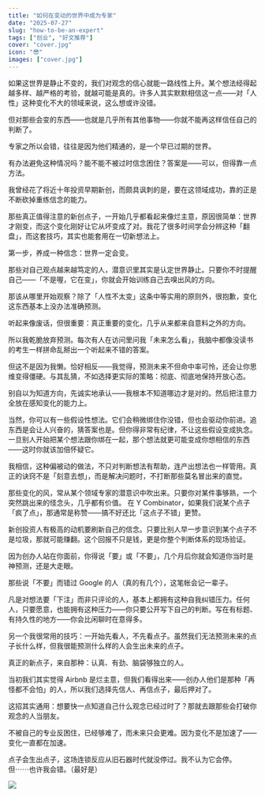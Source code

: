 ```yaml
---
title: "如何在变动的世界中成为专家"
date: "2025-07-27"
slug: "how-to-be-an-expert"
tags: ["创业", "好文推荐"]
cover: "cover.jpg"
icon: "😎"
images: ["cover.jpg"]
---
```

如果这世界是静止不变的，我们对观念的信心就能一路线性上升。某个想法经得起越多样、越严格的考验，就越可能是真的。许多人其实默默相信这一点——对「人性」这种变化不大的领域来说，这么想或许没错。



但对那些会变的东西——也就是几乎所有其他事物——你就不能再这样信任自己的判断了。



专家之所以会错，往往是因为他们精通的，是一个早已过期的世界。



有办法避免这种情况吗？能不能不被过时信念困住？答案是——可以，但得靠一点方法。



我曾经花了将近十年投资早期新创，而颇具讽刺的是，要在这领域成功，靠的正是不断砍掉重练信念的能力。



那些真正值得注意的新创点子，一开始几乎都看起来像烂主意，原因很简单：世界才刚变，而这个变化刚好让它从坏变成了对。我花了很多时间学会分辨这种「翻盘」，而这套技巧，其实也能套用在一切新想法上。



第一步，养成一种信念：世界一定会变。



那些对自己观点越来越笃定的人，潜意识里其实是认定世界静止。只要你不时提醒自己——「不是喔，它在变」，你就会开始训练自己去嗅出风的方向。



那该从哪里开始观察？除了「人性不太变」这条中等实用的原则外，很抱歉，变化这东西基本上没办法准确预测。



听起来像废话，但很重要：真正重要的变化，几乎从来都来自意料之外的方向。



所以我乾脆放弃预测。每次有人在访问里问我「未来怎么看」，我脑中都像没读书的考生一样拼命乱掰出一个听起来不错的答案。



但这不是因为我懒。恰好相反——我觉得，预测未来不但命中率可怜，还会让你思维变得僵硬。与其乱猜，不如选择更实际的策略：彻底、彻底地保持开放心态。



别自以为知道方向，先诚实地承认——我根本不知道哪边才是对的。然后把注意力全放在感知变化的能力上。



当然，你可以有一些假设性想法。它们会稍微绑住你没错，但也会驱动你前进。追东西是会让人兴奋的，猜答案也是。但你得非常有纪律，不让这些假设变成执念。
一旦别人开始把某个想法跟你绑在一起，那个想法就更可能变成你想相信的东西——这时你就该加倍怀疑它。



我相信，这种偏被动的做法，不只对判断想法有帮助，连产出想法也一样管用。真正的诀窍不是「刻意去想」，而是解决问题时，不打断那些莫名冒出来的直觉。



那些变化的风，常从某个领域专家的潜意识中吹出来。只要你对某件事够熟，一个突然跳出来的怪念头，几乎都有价值。
在 Y Combinator，如果我们说某个点子「疯了点」，那通常是称赞——搞不好还比「这点子不错」更赞。



新创投资人有极高的动机要刷新自己的信念。只要比别人早一步意识到某个点子不是垃圾，那就可能赚翻。这个回报不只是钱，更是你整个判断体系的现场验证。



因为创办人站在你面前，你得说「要」或「不要」，几个月后你就会知道你当时是神预测，还是大走眼。



那些说「不要」而错过 Google 的人（真的有几个），这笔帐会记一辈子。



凡是对想法要「下注」而非只评论的人，基本上都拥有这种自我纠错压力。任何人，只要愿意，也能拥有这种压力——你只要公开写下自己的判断。写在有标题、有持久性的地方——你会比闲聊时在意得多。



另一个我很常用的技巧：一开始先看人，不先看点子。虽然我们无法预测未来的点子长什么样，但我很能预测什么样的人会生出未来的点子。



真正的新点子，来自那种：认真、有劲、脑袋够独立的人。



当初我们其实觉得 Airbnb 是烂主意，但我们看得出来——创办人他们是那种「再怪都不会怕」的人，所以我们选择先信人、再信点子，最后押对了。



这招其实通用：想要快一点知道自己什么观念已经过时了？那就去跟那些会打破你观念的人当朋友。



不被自己的专业反困住，已经够难了，而未来只会更难。因为变化不是加速了——变化一直都在加速。



点子会生出点子，这场连锁反应从旧石器时代就没停过。我不认为它会停。
但⋯⋯也许我会错。（最好是）




![](https://prod-files-secure.s3.us-west-2.amazonaws.com/112d0858-5090-4d34-a606-b75eb8d65fd2/46476355-9cf3-4e99-9b7a-3531bc426380/1000202064.png?X-Amz-Algorithm=AWS4-HMAC-SHA256&X-Amz-Content-Sha256=UNSIGNED-PAYLOAD&X-Amz-Credential=ASIAZI2LB466QAGU5EKX%2F20251012%2Fus-west-2%2Fs3%2Faws4_request&X-Amz-Date=20251012T043422Z&X-Amz-Expires=3600&X-Amz-Security-Token=IQoJb3JpZ2luX2VjEHwaCXVzLXdlc3QtMiJGMEQCIHG%2BBQg6l5Dm2NQA7RDLOQTjD5y7texIQFHr%2ByxP8qVAAiB6LPJweIryzYox21qR3gfh%2BnyHXhpuoSPhO1aljRKOfir%2FAwglEAAaDDYzNzQyMzE4MzgwNSIM65jwO3fzTbqgNSuLKtwDe7ZDwEhMjHmKFnhgiGn2%2Fu5WKVofeqlMPgDeAMY1LjHorzGjerh%2Fd%2FIDgDTuxmpsVqiRMcUK6DO%2Fg0P3O7j%2Bmg3qdKolSo8OyVx2Er2hdWJAI43uT9CkISYf%2BK7M%2F6MtF659RGHVTFDieemM5r3z3soIZGRZ9lrkdsA50JJ%2BynT1uboJAMM8k5R1iHc3E5KE2z3LP%2BENBbzjCZ0q2OXYi14NzZ4pvyiEc1wym6mmoAtx6pMOTRLI8PJ%2B65P4XqCn3Glr6qEDj%2FjqBK7RJlb3jA12ZqV4KZXoS1OqUaOBuC0LxpqfGmeaunjzdYsSPfAwiAExb4kPCRm1AfphLZWOLpANxl%2B0iWBZAopv%2FluHg%2FJAzuaYkrBldyWTzkKDes5gOM3KoH7SFZYfaduqdagREgLethv468bJkj5MDal4ofAv%2BMOe6MD2sgSlGJPzgpl%2BG6ZR%2F249N0Gd8Rq3hqYhP9gknRgWku3ZaSf2BmPKvt061j5fG7lx91rCUlNhzWRvUGGIYJgBqP1%2FLCef%2BLOziwllmFN%2BkveherX7A4Pwz3Qb2dEnpXIgySR9g%2BhZtByEbud5dOa6nd7OcQfqY%2FC2guAP4YwM3ORDf2Rlqihm49flvfS0XWOlshKuyhUw5MasxwY6pgHC8Q6VETSrYYsFFlLwvUvmV3CLXuPLtgOSf4mzzsAKfFpZskDHJpKoWfJePmh0JU7fYR8xNRkmn3nnBMGVodO0KC2qachhEWT2MfaC3B9SrRR%2BlZ5zAQ5MLu6IT0g58acRimaBDf7HkaJLMBj%2FbT6NGDPrnOb9gXaj%2FmOyFbc%2FWMeL0Ve76BJ0yvykcwDhzqzzbYysGBnISoXiEjEl5O1O7pe2FUB1&X-Amz-Signature=cd6b45b69de24eefc4e8c31312d971a60a98db825db731e6e37a4fc37223235c&X-Amz-SignedHeaders=host&x-amz-checksum-mode=ENABLED&x-id=GetObject)

